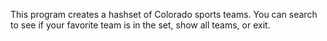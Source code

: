 This program creates a hashset of Colorado sports teams.
You can search to see if your favorite team is in the set, show all teams, or exit.
